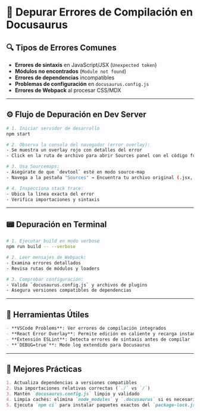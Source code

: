 
# 🐞 Depurar Errores de Compilación en Docusaurus

## 🔍 Tipos de Errores Comunes
- **Errores de sintaxis** en JavaScript/JSX (`Unexpected token`)
- **Módulos no encontrados** (`Module not found`)
- **Errores de dependencias** incompatibles
- **Problemas de configuración** en `docusaurus.config.js`
- **Errores de Webpack** al procesar CSS/MDX

---

## ⚙️ Flujo de Depuración en Dev Server
```bash
# 1. Iniciar servidor de desarrollo
npm start

# 2. Observa la consola del navegador (error overlay):
- Se muestra un overlay rojo con detalles del error
- Click en la ruta de archivo para abrir Sources panel con el código fuente

# 3. Usa Sourcemaps:
- Asegúrate de que `devtool` esté en modo source-map
- Navega a la pestaña "Sources" → Encuentra tu archivo original (.jsx, .mdx)

# 4. Inspecciona stack trace:
- Ubica la línea exacta del error
- Verifica importaciones y sintaxis
```

---

## 📟 Depuración en Terminal
```bash
# 1. Ejecutar build en modo verbose
npm run build -- --verbose

# 2. Leer mensajes de Webpack:
- Examina errores detallados
- Revisa rutas de módulos y loaders

# 3. Comprobar configuración:
- Valida `docusaurus.config.js` y archivos de plugins
- Asegura versiones compatibles de dependencias
```

---

## 🧰 Herramientas Útiles
```markdown
- **VSCode Problems**: Ver errores de compilación integrados
- **React Error Overlay**: Permite edición en caliente y recarga instantánea
- **Extensión ESLint**: Detecta errores de sintaxis antes de compilar
- **`DEBUG=true`**: Mode log extendido para Docusaurus
```

---

## 🧭 Mejores Prácticas
```markdown
1. Actualiza dependencias a versiones compatibles
2. Usa importaciones relativas correctas (`./` vs `/`)
3. Mantén `docusaurus.config.js` limpio y validado
4. Limpia cachés: elimina `node_modules` y `.docusaurus` si es necesario
5. Ejecuta `npm ci` para instalar paquetes exactos del `package-lock.json`
```
